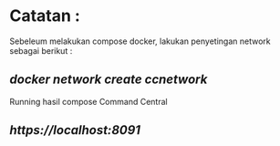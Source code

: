 # Catatan :

Sebeleum melakukan compose docker, lakukan penyetingan network sebagai berikut :
## _**docker network create ccnetwork**_

Running hasil compose Command Central
## _**https://localhost:8091**_
